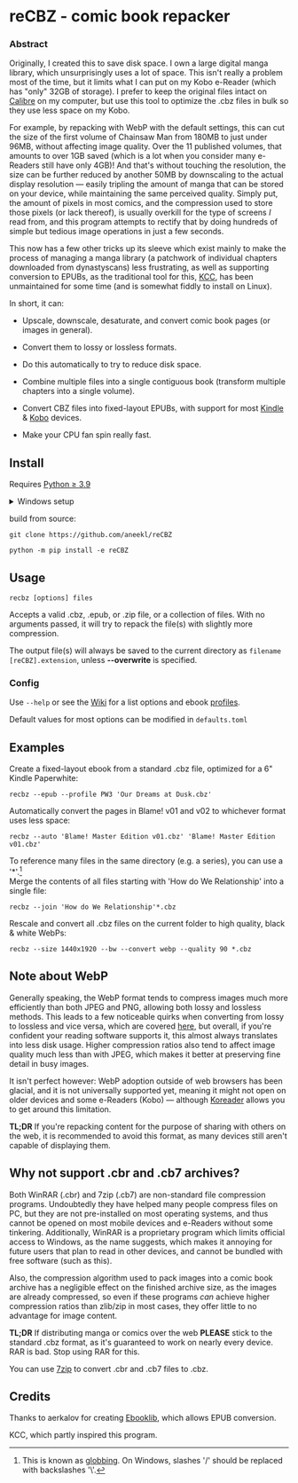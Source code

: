 # reCBZ - comic book repacker

### Abstract

Originally, I created this to save disk space. I own a large digital manga library, which unsurprisingly uses a lot of space. This isn't really a problem most of the time, but it limits what I can put on my Kobo e-Reader (which has "only" 32GB of storage). I prefer to keep the original files intact on [Calibre](https://github.com/kovidgoyal/calibre) on my computer, but use this tool to optimize the .cbz files in bulk so they use less space on my Kobo.

For example, by repacking with WebP with the default settings, this can cut the size of the first volume of Chainsaw Man from 180MB to just under 96MB, without affecting image quality. Over the 11 published volumes, that amounts to over 1GB saved (which is a lot when you consider many e-Readers still have only 4GB)! And that's without touching the resolution, the size can be further reduced by another 50MB by downscaling to the actual display resolution — easily tripling the amount of manga that can be stored on your device, while maintaining the same perceived quality. Simply put, the amount of pixels in most comics, and the compression used to store those pixels (or lack thereof), is usually overkill for the type of screens *I* read from, and this program attempts to rectify that by doing hundreds of simple but tedious image operations in just a few seconds.

This now has a few other tricks up its sleeve which exist mainly to make the process of managing a manga library (a patchwork of individual chapters downloaded from dynastyscans) less frustrating, as well as supporting conversion to EPUBs, as the traditional tool for this, [KCC](https://github.com/ciromattia/kcc), has been unmaintained for some time (and is somewhat fiddly to install on Linux).

In short, it can:

- Upscale, downscale, desaturate, and convert comic book pages (or images in general).

- Convert them to lossy or lossless formats.

- Do this automatically to try to reduce disk space.

- Combine multiple files into a single contiguous book (transform multiple chapters into a single volume).

- Convert CBZ files into fixed-layout EPUBs, with support for most [Kindle](https://github.com/avalonv/reCBZ/wiki/Ebook-profiles#kindle) & [Kobo](https://github.com/avalonv/reCBZ/wiki/Ebook-profiles#kobo) devices.

- Make your CPU fan spin really fast.

## Install

Requires [Python  ≥ 3.9](https://www.python.org/downloads/)

<details>
  <summary>Windows setup</summary>

If you're on the latest Python version (3.11), you may need to manually install `lxml` first:

    pip install https://download.lfd.uci.edu/pythonlibs/archived/lxml-4.9.0-cp311-cp311-win_amd64.whl
</details>

build from source:

    git clone https://github.com/aneekl/reCBZ

    python -m pip install -e reCBZ


## Usage

    recbz [options] files

Accepts a valid .cbz, .epub, or .zip file, or a collection of files. With no arguments passed, it will try to repack the file(s) with slightly more compression.

The output file(s) will always be saved to the current directory as `filename [reCBZ].extension`, unless **--overwrite** is specified.

### Config

Use `--help` or see the [Wiki](https://github.com/avalonv/reCBZ/wiki) for a list options and ebook [profiles](https://github.com/avalonv/reCBZ/wiki/Ebook-profiles).

Default values for most options can be modified in `defaults.toml`

## Examples

Create a fixed-layout ebook from a standard .cbz file, optimized for a 6" Kindle Paperwhite:

    recbz --epub --profile PW3 'Our Dreams at Dusk.cbz'

Automatically convert the pages in Blame! v01 and v02 to whichever format uses less space:

    recbz --auto 'Blame! Master Edition v01.cbz' 'Blame! Master Edition v01.cbz'

To reference many files in the same directory (e.g. a series), you can use a '*'.[^1]  
Merge the contents of all files starting with 'How do We Relationship' into a single file:

    recbz --join 'How do We Relationship'*.cbz

Rescale and convert all .cbz files on the current folder to high quality, black & white WebPs:

    recbz --size 1440x1920 --bw --convert webp --quality 90 *.cbz

## Note about WebP

Generally speaking, the WebP format tends to compress images much more efficiently than both JPEG and PNG, allowing both lossy and lossless methods. This leads to a few noticeable quirks when converting from lossy to lossless and vice versa, which are covered [here](https://developers.google.com/speed/webp/faq#can_a_webp_image_grow_larger_than_its_source_image), but overall, if you're confident your reading software supports it, this almost always translates into less disk usage. Higher compression ratios also tend to affect image quality much less than with JPEG, which makes it better at preserving fine detail in busy images.

It isn't perfect however: WebP adoption outside of web browsers has been glacial, and it is not universally supported yet, meaning it might not open on older devices and some e-Readers (Kobo) — although [Koreader](https://github.com/koreader/koreader/) allows you to get around this limitation.

**TL;DR** If you're repacking content for the purpose of sharing with others on the web, it is recommended to avoid this format, as many devices still aren't capable of displaying them.

## Why not support .cbr and .cb7 archives?

Both WinRAR (.cbr) and 7zip (.cb7) are non-standard file compression programs. Undoubtedly they have helped many people compress files on PC, but they are not pre-installed on most operating systems, and thus cannot be opened on most mobile devices and e-Readers without some tinkering. Additionally, WinRAR is a proprietary program which limits official access to Windows, as the name suggests, which makes it annoying for future users that plan to read in other devices, and cannot be bundled with free software (such as this).

Also, the compression algorithm used to pack images into a comic book archive has a negligible effect on the finished archive size, as the images are already compressed, so even if these programs *can* achieve higher compression ratios than zlib/zip in most cases, they offer little to no advantage for image content.

**TL;DR** If distributing manga or comics over the web **PLEASE** stick to the standard .cbz format, as it's guaranteed to work on nearly every device. RAR is bad. Stop using RAR for this.

You can use [7zip](https://www.7-zip.org/) to convert .cbr and .cb7 files to .cbz.

## Credits

Thanks to aerkalov for creating [Ebooklib](https://github.com/aerkalov/ebooklib), which allows EPUB conversion.

KCC, which partly inspired this program.

[^1]: This is known as [globbing](https://en.wikipedia.org/wiki/Glob_(programming)). On Windows, slashes '/' should be replaced with backslashes '\\'.
